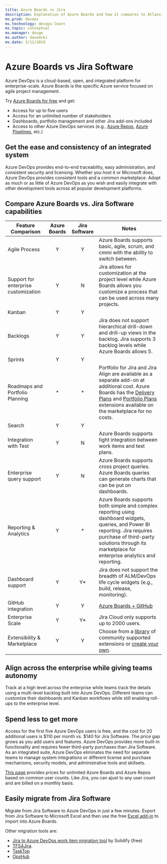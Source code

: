 ```yaml
---
title: Azure Boards vs Jira
description: Explanation of Azure Boards and how it compares to Atlassian Jira
ms.prod: devops
ms.technology: devops-learn
ms.topic: conceptual
ms.manager: douge
ms.author: davemcki
ms.date: 3/11/2019
---
```


# Azure Boards vs Jira Software

Azure DevOps is a cloud-based, open, and integrated platform for enterprise-scale. Azure Boards is the specific Azure service focused on agile project management.

Try [Azure Boards for free](https://azure.microsoft.com/services/devops/boards) and get:

- Access for up to five users
- Access for an unlimited number of stakeholders
- Dashboards, portfolio management and other Jira add-ons included
- Access to other Azure DevOps services
  (e.g., [Azure Repos](https://azure.microsoft.com/services/devops/repos),
  [Azure Pipelines](https://azure.com/pipelines), etc.)

## Get the ease and consistency of an integrated system

Azure DevOps provides end-to-end traceability, easy administration, and consistent security and licensing. Whether you host it or
Microsoft does, Azure DevOps provides consistent tools and a common marketplace. Adopt as much or as little of Azure DevOps as
you wish and easily integrate with other development tools across all popular development platforms.

## Compare Azure Boards vs. Jira Software capabilities

| Feature Comparison                   | Azure Boards | Jira Software | Notes                                                                                                                                                                                                                                                                                                                                                                            |
| ------------------------------------ | :----------: | :-----------: | -------------------------------------------------------------------------------------------------------------------------------------------------------------------------------------------------------------------------------------------------------------------------------------------------------------------------------------------------------------------------------- |
| Agile Process                        |      Y       |       Y       | Azure Boards supports basic, agile, scrum, and cmmi with the ability to switch between.                                                                                                                                                                                                                                                                                          |
| Support for enterprise customization |      Y       |       N       | Jira allows for customization at the project level while Azure Boards allows you customize a process that can be used across many projects.                                                                                                                                                                                                                                      |
| Kanban                               |      Y       |       Y       |                                                                                                                                                                                                                                                                                                                                                                                  |
| Backlogs                             |      Y       |       Y       | Jira does not support hierarchical drill-down and drill-up views in the backlog. Jira supports 3 backlog levels while Azure Boards allows 5.                                                                                                                                                                                                                                     |
| Sprints                              |      Y       |       Y       |
| Roadmaps and Portfolio Planning      |      \*      |      \*       | Portfolio for Jira and Jira Align are available as a separate add-on at additional cost. Azure Boards has the [Delivery Plans](https://marketplace.visualstudio.com/items?itemName=ms.vss-plans) and [Portfolio Plans](https://marketplace.visualstudio.com/items?itemName=ms-devlabs.workitem-feature-timeline-extension) extensions available on the marketplace for no costs. |
| Search                               |      Y       |       Y       |                                                                                                                                                                                                                                                                                                                                                                                  |
| Integration with Test                |      Y       |       N       | Azure Boards supports tight integration between work items and test plans.                                                                                                                                                                                                                                                                                                       |
| Enterprise query support             |      Y       |       N       | Azure Boards supports cross project queries. Azure Boards queries can generate charts that can be put on dashboards.                                                                                                                                                                                                                                                             |
| Reporting & Analytics                |      Y       |      \*       | Azure Boards supports both simple and complex reporting using dashboard widgets, queries, and Power BI reporting. Jira requires purchase of third-party solutions through its marketplace for enterprise analytics and reporting.                                                                                                                                                |
| Dashboard support                    |      Y       |      Y\*      | Jira does not support the breadth of ALM/DevOps life cycle widgets (e.g., build, release, monitoring).                                                                                                                                                                                                                                                                           |
| GitHub integration                   |      Y       |       Y       | [Azure Boards + GitHub](https://github.com/marketplace/azure-boards)                                                                                                                                                                                                                                                                                                             |
| Enterprise Scale                     |      Y       |      Y\*      | Jira Cloud only supports up to 2000 users.                                                                                                                                                                                                                                                                                                                                       |
| Extensibility & Marketplace          |      Y       |       Y       | Choose from a [library](https://marketplace.visualstudio.com/) of community supported extensions or [create your own](https://docs.microsoft.com/en-us/azure/devops/marketplace-extensibility/index?view=azure-devops).                                                                                                                                                          |

<!--
| Question                                                                             | Azure Boards | Jira Software | Notes                                                                                                                                                         |
| ------------------------------------------------------------------------------------ | :----------: | :-----------: | ------------------------------------------------------------------------------------------------------------------------------------------------------------- |
| _DEVOPS TRACEABILITY AND INTEGRATION_                                                |              |               |                                                                                                                                                               |
| Trace work through the entire lifecycle to deployed environments                     |      Y       |      \*       | Jira requires purchase of multiple Atlassian, community, and/or third-party products.                                                                         |
| Trace code changes and reviews to deployment environments                            |      Y       |      \*       | Jira requires purchase of multiple Atlassian, community, and/or third-party products.                                                                         |
| Trace builds into releases and deployment environments                               |      Y       |      \*       | Jira requires purchase of multiple Atlassian, community, and/or third-party products.                                                                         |
| Trace runtime telemetry back into the work stream                                    |      \*      |       N       | Azure DevOps provides this capability by integrating with Azure Application Insights for on-premises or cloud-based apps.                                     |
| Use as much or as little as you need                                                 |      Y       |       Y       |                                                                                                                                                               |
| _PLATFORM SUPPORT_                                                                   |              |               |                                                                                                                                                               |
| Scales to support thousands of users                                                 |      Y       |      \*       | Jira Cloud only supports up to 2000 users. Other Atlassian products scale better.                                                                             |
| Easy to install, configure, and manage                                               |      Y       |      \*       | Atlassian provides a set of tools that each require separate licensing, configuration, and administration.                                                    |
| Cloud-hosted, managed SaaS option                                                    |      Y       |       Y       |                                                                                                                                                               |
| On-premises installation option                                                      |      Y       |      \*       | Jira requires licensing, installation, configuration, and administration of multiple separate Atlassian products.                                             |
| Marketplace provides easy extensibility through community and third-party extensions |      Y       |       Y       |                                                                                                                                                               |
| Completely free for various user profiles, regardless of user count                  |      Y       |      \*       | Free for some Atlassian products but not for others.                                                                                                          |
| Supports custom work item types and fields                                           |      Y       |       Y       |                                                                                                                                                               |
| Supports custom project-scoped link types between work items                         |      Y       |      \*       | Jira provides custom link types which must be globally scoped and cannot be filtered to individuall projects.                                                 |
| _IDE INTEGRATION_                                                                    |              |               | All IDEs support Git repositories. Items listed cover additional platform integration (i.e., work items, pull requests, 2FA).                                 |
| Visual Studio                                                                        |      Y       |      \*       | Jira and Bitbucket plugins are provided by a third party.                                                                                                     |
| Visual Studio Code                                                                   |      Y       |      \*       | Jira plugin in provided by a third party.                                                                                                                     |
| Eclipse                                                                              |      Y       |       N       |                                                                                                                                                               |
| JetBrains IDE Family (IntelliJ IDEA, Android Studio, etc.)                           |      Y       |      \*       | Jira plugin is provided by a third party. Bitbucket plugin is provided by Atlassian Labs.                                                                     |
| XCode                                                                                |      \*      |      \*       | Apple doesn't allow IDE extensions. Version control integration is supported with Git repositories.                                                           |
| _PORTFOLIO MANAGEMENT_                                                               |              |               |                                                                                                                                                               |
| Create a roadmap across teams                                                        |      Y       |      \*       | Portfolio for Jira is available as a separate add-on at additional cost.                                                                                      |
| Multiple backlog levels (e.g., epics, features, stories)                             |      Y       |       Y       | Jira supports up to 3 backlog levels; Azure Boards supports up to 5 backlog levels.                                                                           |
| _BACKLOG MANAGEMENT_                                                                 |              |               |                                                                                                                                                               |
| Modern, efficient, browser-based backlog management                                  |      Y       |       Y       |                                                                                                                                                               |
| Supports both requirement (e.g., stories) and bugs in the product backlog            |      Y       |       Y       |                                                                                                                                                               |
| Customizable backlog columns                                                         |      Y       |       Y       |                                                                                                                                                               |
| Hierarchical drill-down and drill-up available in the backlog                        |      Y       |       N       |                                                                                                                                                               |
| _SCRUM AND AGILE_                                                                    |              |               |                                                                                                                                                               |
| Sprint-level backlog                                                                 |      Y       |       Y       |                                                                                                                                                               |
| Sprint capacity planning tools                                                       |      Y       |       Y       |                                                                                                                                                               |
| Forecasting tools based on velocity and effort to help plan sprint releases          |      Y       |       Y       |                                                                                                                                                               |
| Support for scaled agile capabilities such as SAFe                                   |      Y       |      \*       | The Jira whiteaper on the topic indicates additional purchases are required for SAFe (Portfolio for Jira, Confluence, HipChat) are required for SAFe support. |  |
| Burndown to show progress within a sprint                                            |      Y       |       Y       |                                                                                                                                                               |
| Velocity chart to measure team velocity per sprint                                   |      Y       |       Y       |                                                                                                                                                               |
| _KANBAN AND LEAN_                                                                    |              |               |                                                                                                                                                               |
| Customizable Kanban board states and swim lanes                                      |      Y       |       Y       |                                                                                                                                                               |
| Shows children on card                                                               |      Y       |      \*       | Jira allows “subtasks” on cards but doesn’t understand a formal hierarchy of children.                                                                        |
| Shows test cases on card                                                             |      Y       |      \*       | Jira requires purchase of third-party solutions through its marketplace.                                                                                      |
| Conditional styling for cards on the Kanban board                                    |      Y       |       Y       |                                                                                                                                                               |
| Cumulative flow diagram                                                              |      Y       |       Y       |                                                                                                                                                               |
| Cycle time and lead time graphs                                                      |      Y       |       Y       |                                                                                                                                                               |
| _DASHBOARDS AND REPORTING_                                                           |              |               |                                                                                                                                                               |
| Customizable dashboards                                                              |      Y       |       Y       |                                                                                                                                                               |
| Multiple dashboards per team                                                         |      Y       |       Y       |                                                                                                                                                               |
| Additional dashboard widgets available from a marketplace                            |      Y       |       Y       |                                                                                                                                                               |
| Create custom dashboard widgets                                                      |      Y       |       Y       |                                                                                                                                                               |
| Dashboard breadth of ALM/DevOps lifecycle widgets (e.g., build, release, monitoring) |      Y       |       N       |                                                                                                                                                               |
| Custom reporting available through Power BI or other OData-compatible analysis tools |      Y       |      \*       | Jira requires purchase of third-party solutions through its marketplace.                                                                                      |
-->

## Align across the enterprise while giving teams autonomy

Track at a high level across the enterprise while teams track the details using a multi-level backlog built into Azure DevOps. Different teams can customize their dashboards and Kanban workflows while still enabling roll-ups to the enterprise level.

## Spend less to get more

Access for the first five Azure DevOps users is free, and the
cost for 20 additional users is \$110 per month vs. \$140 for Jira Software. The
price gap grows as you add users and features. Azure DevOps provides more
built-in functionality and requires fewer third-party purchases than Jira
Software. As an integrated suite, Azure DevOps eliminates the
need for separate teams to manage system integrations or different license and
purchase mechanisms, security models, and administrative tools and skillsets.

[This page](https://azure.microsoft.com/pricing/details/devops/azure-devops-services/)
provides prices for unlimited Azure Boards and Azure Repos based on common
user counts. Like Jira, you can ajust to any user count and are billed on a monthly basis.

## Easily migrate from Jira Software

Migrate from Jira Software to Azure DevOps in just a few minutes.
Export from Jira Software to Microsoft Excel and then use the free [Excel add-in](https://docs.microsoft.com/azure/devops/boards/backlogs/office/track-work) to import into Azure Boards.

Other migration tools are:

- [Jira to Azure DevOps work item migration tool](https://marketplace.visualstudio.com/items?itemName=solidify-labs.jira-devops-migration) by Solidify (free)
- [TFS4Jira](https://marketplace.visualstudio.com/items?itemName=vs-publisher-703379.TFS4JIRA).
- [TaskTop](https://www.tasktop.com/integrations/azure-devops)
- [OpsHub](https://www.opshub.com/azure-devops-vsts-integration/azure-devops-vsts-jira-github-integration/)
